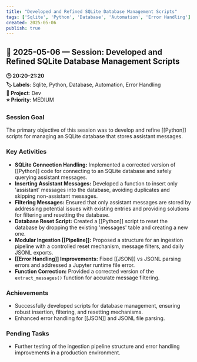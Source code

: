 ```yaml
---
title: "Developed and Refined SQLite Database Management Scripts"
tags: ['Sqlite', 'Python', 'Database', 'Automation', 'Error Handling']
created: 2025-05-06
publish: true
---
```


## 📅 2025-05-06 — Session: Developed and Refined SQLite Database Management Scripts

**🕒 20:20–21:20**  
**🏷️ Labels**: Sqlite, Python, Database, Automation, Error Handling  
**📂 Project**: Dev  
**⭐ Priority**: MEDIUM  


### Session Goal
The primary objective of this session was to develop and refine [[Python]] scripts for managing an SQLite database that stores assistant messages.

### Key Activities
- **SQLite Connection Handling:** Implemented a corrected version of [[Python]] code for connecting to an SQLite database and safely querying assistant messages.
- **Inserting Assistant Messages:** Developed a function to insert only 'assistant' messages into the database, avoiding duplicates and skipping non-assistant messages.
- **Filtering Messages:** Ensured that only assistant messages are stored by addressing potential issues with existing entries and providing solutions for filtering and resetting the database.
- **Database Reset Script:** Created a [[Python]] script to reset the database by dropping the existing 'messages' table and creating a new one.
- **Modular Ingestion [[Pipeline]]:** Proposed a structure for an ingestion pipeline with a controlled reset mechanism, message filters, and daily JSONL exports.
- **[[Error Handling]] Improvements:** Fixed [[JSON]] vs JSONL parsing errors and addressed a Jupyter runtime file error.
- **Function Correction:** Provided a corrected version of the `extract_messages()` function for accurate message filtering.

### Achievements
- Successfully developed scripts for database management, ensuring robust insertion, filtering, and resetting mechanisms.
- Enhanced error handling for [[JSON]] and JSONL file parsing.

### Pending Tasks
- Further testing of the ingestion pipeline structure and error handling improvements in a production environment.
